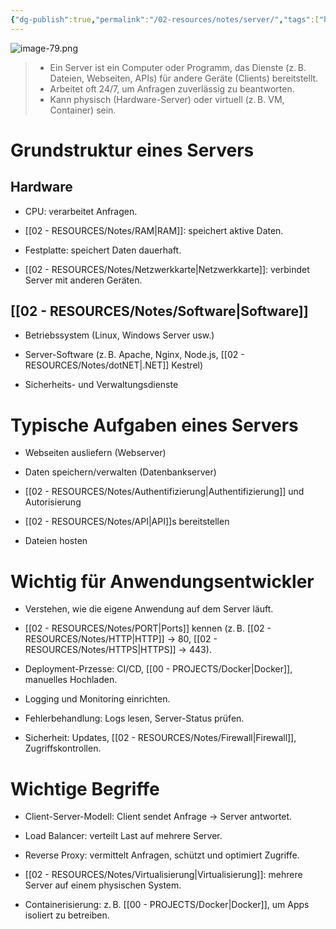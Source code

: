 ```yaml
---
{"dg-publish":true,"permalink":"/02-resources/notes/server/","tags":["hardware/server","AI-generated"],"noteIcon":"","updated":"2025-08-26T16:35:07.457+02:00"}
---
```


![image-79.png](/img/user/02%20-%20RESOURCES/Files/image-79.png)

>- Ein Server ist ein Computer oder Programm, das Dienste (z. B. Dateien, Webseiten, APIs) für andere Geräte (Clients) bereitstellt.  
>- Arbeitet oft 24/7, um Anfragen zuverlässig zu beantworten.
>- Kann physisch (Hardware-Server) oder virtuell (z. B. VM, Container) sein.


# Grundstruktur eines Servers

## Hardware

- CPU: verarbeitet Anfragen.
   
- [[02 - RESOURCES/Notes/RAM\|RAM]]: speichert aktive Daten.
   
- Festplatte: speichert Daten dauerhaft.
   
- [[02 - RESOURCES/Notes/Netzwerkkarte\|Netzwerkkarte]]: verbindet Server mit anderen Geräten.


## [[02 - RESOURCES/Notes/Software\|Software]]

- Betriebssystem (Linux, Windows Server usw.)
   
- Server-Software (z. B. Apache, Nginx, Node.js, [[02 - RESOURCES/Notes/dotNET\|.NET]] Kestrel)
   
- Sicherheits- und Verwaltungsdienste


# Typische Aufgaben eines Servers

- Webseiten ausliefern (Webserver)

- Daten speichern/verwalten (Datenbankserver)

- [[02 - RESOURCES/Notes/Authentifizierung\|Authentifizierung]] und Autorisierung

- [[02 - RESOURCES/Notes/API\|API]]s bereitstellen

- Dateien hosten


# Wichtig für Anwendungsentwickler

- Verstehen, wie die eigene Anwendung auf dem Server läuft.

- [[02 - RESOURCES/Notes/PORT\|Ports]] kennen (z. B. [[02 - RESOURCES/Notes/HTTP\|HTTP]] → 80, [[02 - RESOURCES/Notes/HTTPS\|HTTPS]] → 443).

- Deployment-Przesse: CI/CD, [[00 - PROJECTS/Docker\|Docker]], manuelles Hochladen.

- Logging und Monitoring einrichten.

- Fehlerbehandlung: Logs lesen, Server-Status prüfen.

- Sicherheit: Updates, [[02 - RESOURCES/Notes/Firewall\|Firewall]], Zugriffskontrollen.


# Wichtige Begriffe

- Client-Server-Modell: Client sendet Anfrage → Server antwortet.

- Load Balancer: verteilt Last auf mehrere Server.

- Reverse Proxy: vermittelt Anfragen, schützt und optimiert Zugriffe.

- [[02 - RESOURCES/Notes/Virtualisierung\|Virtualisierung]]: mehrere Server auf einem physischen System.

- Containerisierung: z. B. [[00 - PROJECTS/Docker\|Docker]], um Apps isoliert zu betreiben.